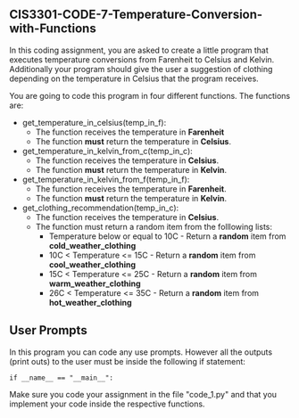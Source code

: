 ## CIS3301-CODE-7-Temperature-Conversion-with-Functions

In this coding assignment, you are asked to create a little program that executes temperature conversions from Farenheit to Celsius and Kelvin. Additionally your program should give the user a suggestion of clothing depending on the temperature in Celsius that the program receives.

You are going to code this program in four different functions. The functions are:

* get_temperature_in_celsius(temp_in_f):
  + The function receives the temperature in **Farenheit**
  + The function **must** return the temperature in **Celsius**.
* get_temperature_in_kelvin_from_c(temp_in_c):
  + The function receives the temperature in **Celsius**.
  + The function **must** return the temperature in **Kelvin**.
* get_temperature_in_kelvin_from_f(temp_in_f):
  + The function receives the temperature in **Farenheit**.
  + The function **must** return the temperature in **Kelvin**.
* get_clothing_recommendation(temp_in_c):
  + The function receives the temperature in **Celsius**.
  + The function must return a random item from the folllowing lists:
    - Temperature below or equal to 10C - Return a **random** item from **cold_weather_clothing**
    - 10C < Temperature <= 15C  - Return a **random** item from **cool_weather_clothing**
    - 15C < Temperature <= 25C  - Return a **random** item from **warm_weather_clothing**
    - 26C < Temperature <= 35C  - Return a **random** item from **hot_weather_clothing**
## User Prompts

In this program you can code any use prompts. However all the outputs (print outs) to the user must be inside the following if statement:

`if __name__ == "__main__":`

Make sure you code your assignment in the file "code_1.py" and that you implement your code inside the respective functions.